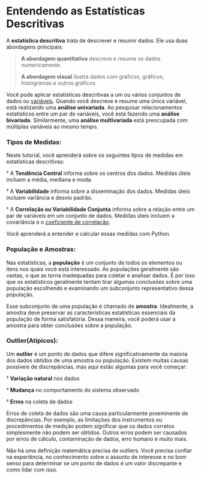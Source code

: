 # Entendendo as Estatísticas Descritivas

A **estatística descritiva** trata de descrever e resumir dados. Ele usa duas abordagens principais:

> **A abordagem quantitativa** descreve e resume os dados numericamente.
>
> **A abordagem visual** ilustra dados com gráficos, gráficos, histogramas e outros gráficos.

Você pode aplicar estatísticas descritivas a um ou vários conjuntos de dados ou [variáveis](https://realpython.com/python-variables/). Quando você descreve e resume uma única variável, está realizando uma **análise univariada**. Ao pesquisar relacionamentos estatísticos entre um par de variáveis, você está fazendo uma **análise bivariada**. Similarmente, uma **análise multivariada** está preocupada com múltiplas variáveis ao mesmo tempo.

### Tipos de Medidas:

Neste tutorial, você aprenderá sobre os seguintes tipos de medidas em estatísticas descritivas:

° A **Tendência Central** informa sobre os centros dos dados. Medidas úteis incluem a média, mediana e moda.

° A **Variabilidade** informa sobre a disseminação dos dados. Medidas úteis incluem variância e desvio padrão.

° A **Correlação ou Variabilidade Conjunta** informa sobre a relação entre um par de variáveis em um conjunto de dados. Medidas úteis incluem a covariância e o [coeficiente de correlação](https://realpython.com/numpy-scipy-pandas-correlation-python/).

Você aprenderá a entender e calcular essas medidas com Python.

### População e Amostras:

Nas estatísticas, a **população** é um conjunto de todos os elementos ou itens nos quais você está interessado. As populações geralmente são vastas, o que as torna inadequadas para coletar e analisar dados. É por isso que os estatísticos geralmente tentam tirar algumas conclusões sobre uma população escolhendo e examinando um subconjunto representativo dessa população.

Esse subconjunto de uma população é chamado de **amostra**. Idealmente, a amostra deve preservar as características estatísticas essenciais da população de forma satisfatória. Dessa maneira, você poderá usar a amostra para obter conclusões sobre a população.

### Outlier(Atípicos):

Um **outlier** é um ponto de dados que difere significativamente da maioria dos dados obtidos de uma amostra ou população. Existem muitas causas possíveis de discrepâncias, mas aqui estão algumas para você começar:

° **Variação natural** nos dados

° **Mudança** no comportamento do sistema observado

° **Erros** na coleta de dados

Erros de coleta de dados são uma causa particularmente proeminente de discrepâncias. Por exemplo, as limitações dos instrumentos ou procedimentos de medição podem significar que os dados corretos simplesmente não podem ser obtidos. Outros erros podem ser causados por erros de cálculo, contaminação de dados, erro humano e muito mais.

Não há uma definição matemática precisa de outliers. Você precisa confiar na experiência, no conhecimento sobre o assunto de interesse e no bom senso para determinar se um ponto de dados é um valor discrepante e como lidar com isso.

